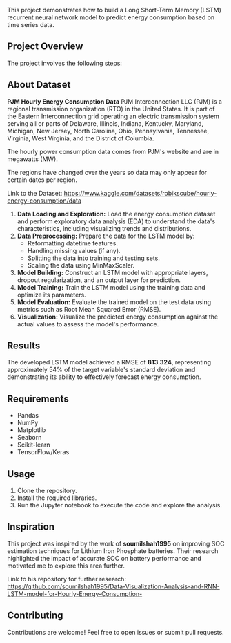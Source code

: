 This project demonstrates how to build a Long Short-Term Memory (LSTM) recurrent neural network model to predict energy consumption based on time series data.

## Project Overview

The project involves the following steps:

## About Dataset
**PJM Hourly Energy Consumption Data**
PJM Interconnection LLC (PJM) is a regional transmission organization (RTO) in the United States. It is part of the Eastern Interconnection grid operating an electric transmission system serving all or parts of Delaware, Illinois, Indiana, Kentucky, Maryland, Michigan, New Jersey, North Carolina, Ohio, Pennsylvania, Tennessee, Virginia, West Virginia, and the District of Columbia.

The hourly power consumption data comes from PJM's website and are in megawatts (MW).

The regions have changed over the years so data may only appear for certain dates per region.

Link to the Dataset: https://www.kaggle.com/datasets/robikscube/hourly-energy-consumption/data

1. **Data Loading and Exploration:** Load the energy consumption dataset and perform exploratory data analysis (EDA) to understand the data's characteristics, including visualizing trends and distributions.
2. **Data Preprocessing:** Prepare the data for the LSTM model by:
    - Reformatting datetime features.
    - Handling missing values (if any).
    - Splitting the data into training and testing sets.
    - Scaling the data using MinMaxScaler.
3. **Model Building:** Construct an LSTM model with appropriate layers, dropout regularization, and an output layer for prediction.
4. **Model Training:** Train the LSTM model using the training data and optimize its parameters.
5. **Model Evaluation:** Evaluate the trained model on the test data using metrics such as Root Mean Squared Error (RMSE).
6. **Visualization:** Visualize the predicted energy consumption against the actual values to assess the model's performance.

## Results

The developed LSTM model achieved a RMSE of **813.324**, representing approximately 54% of the target variable's standard deviation and demonstrating its ability to effectively forecast energy consumption.

## Requirements

- Pandas
- NumPy
- Matplotlib
- Seaborn
- Scikit-learn
- TensorFlow/Keras

## Usage

1. Clone the repository.
2. Install the required libraries.
3. Run the Jupyter notebook to execute the code and explore the analysis.

## Inspiration

This project was inspired by the work of **soumilshah1995** on improving SOC estimation techniques for Lithium Iron Phosphate batteries. Their research highlighted the impact of accurate SOC on battery performance and motivated me to explore this area further.

Link to his repository for further research: https://github.com/soumilshah1995/Data-Visualization-Analysis-and-RNN-LSTM-model-for-Hourly-Energy-Consumption-

## Contributing

Contributions are welcome! Feel free to open issues or submit pull requests.
